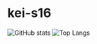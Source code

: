 # kei-s16
![GitHub stats](https://github-readme-stats.vercel.app/api?username=kei-s16&count_private=true&show_icons=true&theme=solarized-light&line_height=24)
![Top Langs](https://github-readme-stats.vercel.app/api/top-langs/?username=kei-s16&show_icons=true&theme=solarized-light)
